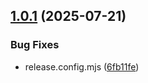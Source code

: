 ## [1.0.1](https://github.com/Kaidon102/Monmusu-DB/compare/v1.0.0...v1.0.1) (2025-07-21)


### Bug Fixes

* release.config.mjs ([6fb11fe](https://github.com/Kaidon102/Monmusu-DB/commit/6fb11fe882d8b5c4752a6bb0509370d411fe68f5))
